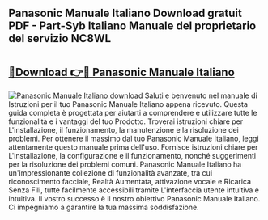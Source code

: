 ## Panasonic Manuale Italiano Download gratuit PDF - Part-Syb Italiano Manuale del proprietario del servizio NC8WL

# <h2><a href="http://dfgt4s.blite.top/?on=Panasonic+Manuale+Italiano">🔗Download 👉🔴 Panasonic Manuale Italiano</a></h2>

[![Panasonic Manuale Italiano download](https://i.imgur.com/lujVjoI.png)](http://dfgt4s.blite.top/?on=Panasonic+Manuale+Italiano)
Saluti e benvenuto nel manuale di Istruzioni per il tuo Panasonic Manuale Italiano appena ricevuto. Questa guida completa è progettata per aiutarti a comprendere e utilizzare tutte le funzionalità e i vantaggi del tuo Prodotto. Troverai istruzioni chiare per L'installazione, il funzionamento, la manutenzione e la risoluzione dei problemi. Per ottenere il massimo dal tuo Panasonic Manuale Italiano, leggi attentamente questo manuale prima dell'uso. Fornisce istruzioni chiare per L'installazione, la configurazione e il funzionamento, nonché suggerimenti per la risoluzione dei problemi comuni. Panasonic Manuale Italiano ha un'impressionante collezione di funzionalità avanzate, tra cui riconoscimento facciale, Realtà Aumentata, attivazione vocale e Ricarica Senza Fili, tutte facilmente accessibili tramite L'interfaccia utente intuitiva e intuitiva. Il vostro successo è il nostro obiettivo Panasonic Manuale Italiano. Ci impegniamo a garantire la tua massima soddisfazione.
